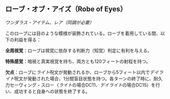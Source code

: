 ## ローブ・オブ・アイズ（Robe of Eyes）
*ワンダラス・アイテム、レア（同調が必要）*

このローブには目のような模様が装飾されている。ローブを着用している間、以下の利益を得る：

**全周視覚**：ローブは視覚に依存する判断力（知覚）判定に有利を与える。

**特殊感覚**：暗視と真実視覚を持ち、両方とも120フィートの射程を持つ。

**欠点**：ローブに*ライト*呪文が発動されるか、ローブから5フィート以内で*デイライト*呪文が発動された場合、1分間盲目状態を持つ。各ターンの終了時に、耐久力セーヴィング・スロー（*ライト*の場合DC11、*デイライト*の場合DC15）を行い、成功すると自身への状態を終了する。